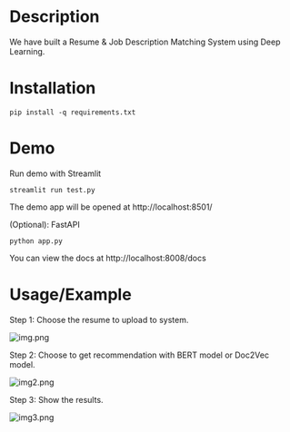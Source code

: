 # Description
We have built a Resume & Job Description Matching System using Deep Learning.

# Installation

```shell
pip install -q requirements.txt
```

# Demo
Run demo with Streamlit

```shell 
streamlit run test.py
```

The demo app will be opened at http://localhost:8501/

(Optional): FastAPI 

```shell
python app.py
```

You can view the docs at http://localhost:8008/docs

# Usage/Example
Step 1: Choose the resume to upload to system.

![img.png](./image/img.png)

Step 2: Choose to get recommendation with BERT model or Doc2Vec model.

![img2.png](./image/img2.png)

Step 3: Show the results.

![img3.png](./image/img3.png)